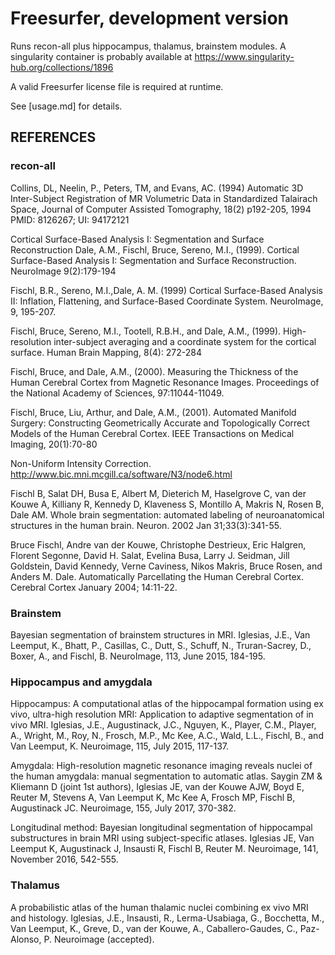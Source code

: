 
# Freesurfer, development version

Runs recon-all plus hippocampus, thalamus, brainstem modules. A singularity
container is probably available at 
https://www.singularity-hub.org/collections/1896

A valid Freesurfer license file is required at runtime.

See [usage.md] for details.


## REFERENCES

### recon-all

Collins, DL, Neelin, P., Peters, TM, and Evans, AC. (1994) Automatic 3D 
Inter-Subject Registration of MR Volumetric Data in Standardized Talairach 
Space, Journal of Computer Assisted Tomography, 18(2) p192-205, 1994 PMID: 
8126267; UI: 94172121

Cortical Surface-Based Analysis I: Segmentation and Surface Reconstruction 
Dale, A.M., Fischl, Bruce, Sereno, M.I., (1999). Cortical Surface-Based 
Analysis I: Segmentation and Surface Reconstruction. NeuroImage 9(2):179-194

Fischl, B.R., Sereno, M.I.,Dale, A. M. (1999) Cortical Surface-Based 
Analysis II: Inflation, Flattening, and Surface-Based Coordinate System. 
NeuroImage, 9, 195-207.

Fischl, Bruce, Sereno, M.I., Tootell, R.B.H., and Dale, A.M., (1999). 
High-resolution inter-subject averaging and a coordinate system for the 
cortical surface. Human Brain Mapping, 8(4): 272-284

Fischl, Bruce, and Dale, A.M., (2000). Measuring the Thickness of the Human 
Cerebral Cortex from Magnetic Resonance Images. Proceedings of the National 
Academy of Sciences, 97:11044-11049.

Fischl, Bruce, Liu, Arthur, and Dale, A.M., (2001). Automated Manifold 
Surgery: Constructing Geometrically Accurate and Topologically Correct 
Models of the Human Cerebral Cortex. IEEE Transactions on Medical Imaging, 
20(1):70-80

Non-Uniform Intensity Correction. 
http://www.bic.mni.mcgill.ca/software/N3/node6.html

Fischl B, Salat DH, Busa E, Albert M, Dieterich M, Haselgrove C, van der 
Kouwe A, Killiany R, Kennedy D, Klaveness S, Montillo A, Makris N, Rosen B, 
Dale AM. Whole brain segmentation: automated labeling of neuroanatomical 
structures in the human brain. Neuron. 2002 Jan 31;33(3):341-55.

Bruce Fischl, Andre van der Kouwe, Christophe Destrieux, Eric Halgren, 
Florent Segonne, David H. Salat, Evelina Busa, Larry J. Seidman, Jill 
Goldstein, David Kennedy, Verne Caviness, Nikos Makris, Bruce Rosen, and 
Anders M. Dale. Automatically Parcellating the Human Cerebral Cortex. 
Cerebral Cortex January 2004; 14:11-22.

### Brainstem

Bayesian segmentation of brainstem structures in MRI. Iglesias, J.E., Van 
Leemput, K., Bhatt, P., Casillas, C., Dutt, S., Schuff, N., Truran-Sacrey, 
D., Boxer, A., and Fischl, B. NeuroImage, 113, June 2015, 184-195.

### Hippocampus and amygdala

Hippocampus: A computational atlas of the hippocampal formation using ex 
vivo, ultra-high resolution MRI: Application to adaptive segmentation of in 
vivo MRI. Iglesias, J.E., Augustinack, J.C., Nguyen, K., Player, C.M., 
Player, A., Wright, M., Roy, N., Frosch, M.P., Mc Kee, A.C., Wald, L.L., 
Fischl, B., and Van Leemput, K. Neuroimage, 115, July 2015, 117-137.

Amygdala: High-resolution magnetic resonance imaging reveals nuclei of the 
human amygdala: manual segmentation to automatic atlas. Saygin ZM & Kliemann 
D (joint 1st authors), Iglesias JE, van der Kouwe AJW, Boyd E, Reuter M, 
Stevens A, Van Leemput K, Mc Kee A, Frosch MP, Fischl B, Augustinack JC. 
Neuroimage, 155, July 2017, 370-382.

Longitudinal method: Bayesian longitudinal segmentation of hippocampal 
substructures in brain MRI using subject-specific atlases. Iglesias JE, Van 
Leemput K, Augustinack J, Insausti R, Fischl B, Reuter M. Neuroimage, 141, 
November 2016, 542-555.

### Thalamus

A probabilistic atlas of the human thalamic nuclei combining ex vivo MRI and 
histology. Iglesias, J.E., Insausti, R., Lerma-Usabiaga, G., Bocchetta, M., 
Van Leemput, K., Greve, D., van der Kouwe, A., Caballero-Gaudes, C., 
Paz-Alonso, P. Neuroimage (accepted).
